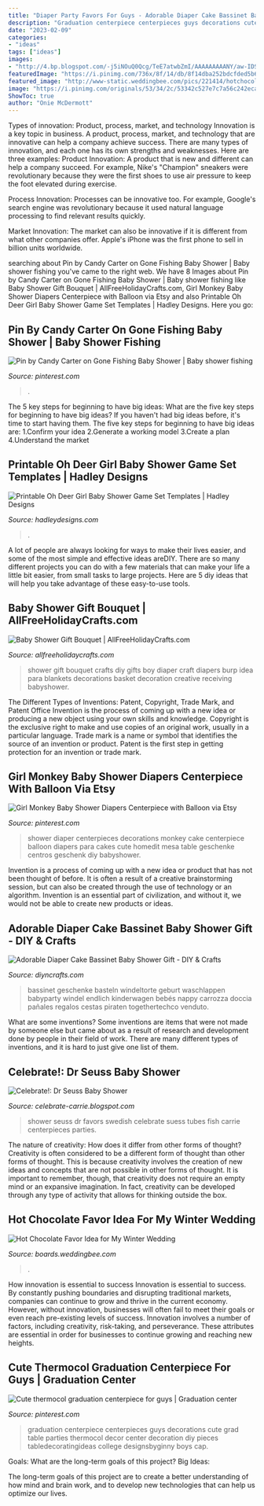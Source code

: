 ```yaml
---
title: "Diaper Party Favors For Guys - Adorable Diaper Cake Bassinet Baby Shower Gift"
description: "Graduation centerpiece centerpieces guys decorations cute grad table parties thermocol decor center decoration diy pieces tabledecoratingideas college designsbyginny boys cap"
date: "2023-02-09"
categories:
- "ideas"
tags: ["ideas"]
images:
- "http://4.bp.blogspot.com/-j5iNOuQ0Qcg/TeE7atwbZmI/AAAAAAAAANY/aw-IDSNak70/s1600/IMG_2590.JPG"
featuredImage: "https://i.pinimg.com/736x/8f/14/db/8f14dba252bdcfded5b6ff0d6e035f1e.jpg"
featured_image: "http://www-static.weddingbee.com/pics/221414/hotchocolate4.jpg"
image: "https://i.pinimg.com/originals/53/34/2c/53342c527e7c7a56c242eca8e038cdcb.jpg"
ShowToc: true
author: "Onie McDermott"
---
```



Types of innovation: Product, process, market, and technology
Innovation is a key topic in business. A product, process, market, and technology that are innovative can help a company achieve success. There are many types of innovation, and each one has its own strengths and weaknesses. Here are three examples: 
Product Innovation: A product that is new and different can help a company succeed. For example, Nike's "Champion" sneakers were revolutionary because they were the first shoes to use air pressure to keep the foot elevated during exercise.

Process Innovation: Processes can be innovative too. For example, Google's search engine was revolutionary because it used natural language processing to find relevant results quickly.

Market Innovation: The market can also be innovative if it is different from what other companies offer. Apple's iPhone was the first phone to sell in billion units worldwide.

	

		
searching about Pin by Candy Carter on Gone Fishing Baby Shower | Baby shower fishing you've came to the right web. We have 8 Images about Pin by Candy Carter on Gone Fishing Baby Shower | Baby shower fishing like Baby Shower Gift Bouquet | AllFreeHolidayCrafts.com, Girl Monkey Baby Shower Diapers Centerpiece with Balloon via Etsy and also Printable Oh Deer Girl Baby Shower Game Set Templates | Hadley Designs. Here you go:
		
    
## Pin By Candy Carter On Gone Fishing Baby Shower | Baby Shower Fishing

<img loading=lazy src="https://i.pinimg.com/736x/8f/14/db/8f14dba252bdcfded5b6ff0d6e035f1e.jpg" onerror="this.onerror=null;this.src='https://tse3.mm.bing.net/th?id=OIP.C305L57cfKvb6h0n4q87agHaJ3&amp;pid=15.1';" alt="Pin by Candy Carter on Gone Fishing Baby Shower | Baby shower fishing">

_Source: pinterest.com_

>. 

	

The 5 key steps for beginning to have big ideas: What are the five key steps for beginning to have big ideas?
If you haven't had big ideas before, it's time to start having them. The five key steps for beginning to have big ideas are: 1.Confirm your idea 2.Generate a working model 3.Create a plan 4.Understand the market 
    
## Printable Oh Deer Girl Baby Shower Game Set Templates | Hadley Designs

<img loading=lazy src="https://cdn.shopify.com/s/files/1/2063/6611/products/oh-deer-baby-shower-games-the-price-is-right-01.jpg?v=1573374101" onerror="this.onerror=null;this.src='https://tse4.mm.bing.net/th?id=OIP.X_ljJyHqOB9li06Xvy23RwHaHa&amp;pid=15.1';" alt="Printable Oh Deer Girl Baby Shower Game Set Templates | Hadley Designs">

_Source: hadleydesigns.com_

>. 

	

A lot of people are always looking for ways to make their lives easier, and some of the most simple and effective ideas areDIY. There are so many different projects you can do with a few materials that can make your life a little bit easier, from small tasks to large projects. Here are 5 diy ideas that will help you take advantage of these easy-to-use tools.

    
## Baby Shower Gift Bouquet | AllFreeHolidayCrafts.com

<img loading=lazy src="http://d2droglu4qf8st.cloudfront.net/2016/02/254856/Baby-Shower-Gift-Bouquet_Large400_ID-1408276.jpg?v=1408276" onerror="this.onerror=null;this.src='https://tse1.mm.bing.net/th?id=OIP.ww-wOq91b8WKRLEzZe1qUQHaLR&amp;pid=15.1';" alt="Baby Shower Gift Bouquet | AllFreeHolidayCrafts.com">

_Source: allfreeholidaycrafts.com_

>shower gift bouquet crafts diy gifts boy diaper craft diapers burp idea para blankets decorations basket decoration creative receiving babyshower. 

	

The Different Types of Inventions: Patent, Copyright, Trade Mark, and Patent Office
Invention is the process of coming up with a new idea or producing a new object using your own skills and knowledge. Copyright is the exclusive right to make and use copies of an original work, usually in a particular language. Trade mark is a name or symbol that identifies the source of an invention or product. Patent is the first step in getting protection for an invention or trade mark.

    
## Girl Monkey Baby Shower Diapers Centerpiece With Balloon Via Etsy

<img loading=lazy src="https://i.pinimg.com/originals/53/34/2c/53342c527e7c7a56c242eca8e038cdcb.jpg" onerror="this.onerror=null;this.src='https://tse4.mm.bing.net/th?id=OIP.wljafOQCLxY3uFenxkVs_gHaK7&amp;pid=15.1';" alt="Girl Monkey Baby Shower Diapers Centerpiece with Balloon via Etsy">

_Source: pinterest.com_

>shower diaper centerpieces decorations monkey cake centerpiece balloon diapers para cakes cute homedit mesa table geschenke centros geschenk diy babyshower. 

	

Invention is a process of coming up with a new idea or product that has not been thought of before. It is often a result of a creative brainstorming session, but can also be created through the use of technology or an algorithm. Invention is an essential part of civilization, and without it, we would not be able to create new products or ideas.

    
## Adorable Diaper Cake Bassinet Baby Shower Gift - DIY &amp; Crafts

<img loading=lazy src="https://cdn.diyncrafts.com/wp-content/uploads/2020/10/il_570xN.1857410843_f1iz.jpg" onerror="this.onerror=null;this.src='https://tse2.mm.bing.net/th?id=OIP.Dit-GP8dVNb9YQmOVVI7qwHaLp&amp;pid=15.1';" alt="Adorable Diaper Cake Bassinet Baby Shower Gift - DIY &amp; Crafts">

_Source: diyncrafts.com_

>bassinet geschenke basteln windeltorte geburt waschlappen babyparty windel endlich kinderwagen bebés nappy carrozza doccia pañales regalos cestas piraten togethertechco venduto. 

	

What are some inventions?
Some inventions are items that were not made by someone else but came about as a result of research and development done by people in their field of work. There are many different types of inventions, and it is hard to just give one list of them.

    
## Celebrate!: Dr Seuss Baby Shower

<img loading=lazy src="http://4.bp.blogspot.com/-j5iNOuQ0Qcg/TeE7atwbZmI/AAAAAAAAANY/aw-IDSNak70/s1600/IMG_2590.JPG" onerror="this.onerror=null;this.src='https://tse3.mm.bing.net/th?id=OIP.qeJs6TSPcbJHER2zmSE71QHaLG&amp;pid=15.1';" alt="Celebrate!: Dr Seuss Baby Shower">

_Source: celebrate-carrie.blogspot.com_

>shower seuss dr favors swedish celebrate suess tubes fish carrie centerpieces parties. 

	

The nature of creativity: How does it differ from other forms of thought?
Creativity is often considered to be a different form of thought than other forms of thought. This is because creativity involves the creation of new ideas and concepts that are not possible in other forms of thought. It is important to remember, though, that creativity does not require an empty mind or an expansive imagination. In fact, creativity can be developed through any type of activity that allows for thinking outside the box.

    
## Hot Chocolate Favor Idea For My Winter Wedding

<img loading=lazy src="http://www-static.weddingbee.com/pics/221414/hotchocolate4.jpg" onerror="this.onerror=null;this.src='https://tse3.mm.bing.net/th?id=OIP.eacsaUR1A_9Mht9zZevxaQHaJ4&amp;pid=15.1';" alt="Hot Chocolate Favor Idea for My Winter Wedding">

_Source: boards.weddingbee.com_

>. 

	

How innovation is essential to success
Innovation is essential to success. By constantly pushing boundaries and disrupting traditional markets, companies can continue to grow and thrive in the current economy. However, without innovation, businesses will often fail to meet their goals or even reach pre-existing levels of success. Innovation involves a number of factors, including creativity, risk-taking, and perseverance. These attributes are essential in order for businesses to continue growing and reaching new heights.

    
## Cute Thermocol Graduation Centerpiece For Guys | Graduation Center

<img loading=lazy src="https://i.pinimg.com/736x/c6/80/85/c6808589e0ebd5738f75c2938633cbd8.jpg" onerror="this.onerror=null;this.src='https://tse1.mm.bing.net/th?id=OIP.P8Cs-lzjsGYGyjyjkq_FNAHaJ3&amp;pid=15.1';" alt="Cute thermocol graduation centerpiece for guys | Graduation center">

_Source: pinterest.com_

>graduation centerpiece centerpieces guys decorations cute grad table parties thermocol decor center decoration diy pieces tabledecoratingideas college designsbyginny boys cap. 

	

Goals: What are the long-term goals of this project?
Big Ideas: 

The long-term goals of this project are to create a better understanding of how mind and brain work, and to develop new technologies that can help us optimize our lives.

